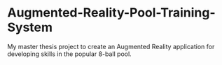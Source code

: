 # Augmented-Reality-Pool-Training-System
My master thesis project to create an Augmented Reality application for developing skills in the popular 8-ball pool.
